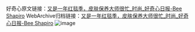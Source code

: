 好奇心原文链接：[又是一年红毯季，皮肤保养大师很忙_时尚_好奇心日报-Bee Shapiro](https://www.qdaily.com/articles/6762.html)
WebArchive归档链接：[又是一年红毯季，皮肤保养大师很忙_时尚_好奇心日报-Bee Shapiro](http://web.archive.org/web/20190623171421/https://www.qdaily.com/articles/6762.html)
![image](http://ww3.sinaimg.cn/large/007d5XDply1g3wb4yd5b8j30u04xqqv5)